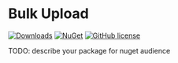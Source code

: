 # Bulk Upload 

[![Downloads](https://img.shields.io/nuget/dt/Umbraco.Community.BulkUpload?color=cc9900)](https://www.nuget.org/packages/Umbraco.Community.BulkUpload/)
[![NuGet](https://img.shields.io/nuget/vpre/Umbraco.Community.BulkUpload?color=0273B3)](https://www.nuget.org/packages/Umbraco.Community.BulkUpload)
[![GitHub license](https://img.shields.io/github/license/prjseal/BulkUpload?color=8AB803)](https://github.com/prjseal/BulkUpload/blob/main/LICENSE)

TODO: describe your package for nuget audience